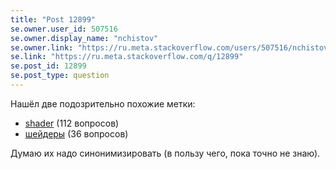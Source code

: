 ```yaml
---
title: "Post 12899"
se.owner.user_id: 507516
se.owner.display_name: "nchistov"
se.owner.link: "https://ru.meta.stackoverflow.com/users/507516/nchistov"
se.link: "https://ru.meta.stackoverflow.com/q/12899"
se.post_id: 12899
se.post_type: question
---
```

<p>Нашёл две подозрительно похожие метки:</p>
<ul>
<li><a href="https://ru.stackoverflow.com/questions/tagged/shader" class="post-tag" title="показать вопросы с меткой [shader]" aria-label="показать вопросы с меткой [shader]" rel="tag" aria-labelledby="tag-shader-tooltip-container">shader</a> (112 вопросов)</li>
<li><a href="https://ru.stackoverflow.com/questions/tagged/%d1%88%d0%b5%d0%b9%d0%b4%d0%b5%d1%80%d1%8b" class="post-tag" title="показать вопросы с меткой [шейдеры]" aria-label="показать вопросы с меткой [шейдеры]" rel="tag" aria-labelledby="tag-шейдеры-tooltip-container">шейдеры</a> (36 вопросов)</li>
</ul>
<p>Думаю их надо синонимизировать (в пользу чего, пока точно не знаю).</p>
